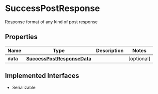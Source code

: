 

# SuccessPostResponse

Response format of any kind of post response

## Properties

Name | Type | Description | Notes
------------ | ------------- | ------------- | -------------
**data** | [**SuccessPostResponseData**](SuccessPostResponseData.md) |  |  [optional]


## Implemented Interfaces

* Serializable


